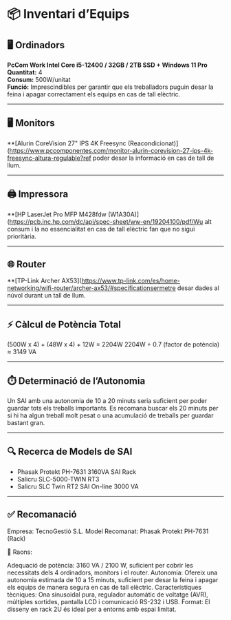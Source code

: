 # 📦 Inventari d’Equips

## 🖥️ Ordinadors

**PcCom Work Intel Core i5-12400 / 32GB / 2TB SSD + Windows 11 Pro**  
**Quantitat:** 4  
**Consum:** 500W/unitat  
**Funció:** Imprescindibles per garantir que els treballadors puguin desar la feina i apagar correctament els equips en cas de tall elèctric.

---

## 🖥️ Monitors

**[Alurin CoreVision 27" IPS 4K Freesync (Reacondicionat)](https://www.pccomponentes.com/monitor-alurin-corevision-27-ips-4k-freesync-altura-regulable?ref poder desar la informació en cas de tall de llum.

---

## 🖨️ Impressora

**[HP LaserJet Pro MFP M428fdw (W1A30A)](https://pcb.inc.hp.com/dc/api/spec-sheet/ww-en/19204100/pdf/Wu alt consum i la no essencialitat en cas de tall elèctric fan que no sigui prioritària.

---

## 🌐 Router

**[TP-Link Archer AX53](https://www.tp-link.com/es/home-networking/wifi-router/archer-ax53/#specificationsermetre desar dades al núvol durant un tall de llum.

---

## ⚡ Càlcul de Potència Total

(500W x 4) + (48W x 4) + 12W = 2204W
2204W ÷ 0.7 (factor de potència) ≈ 3149 VA

---

## ⏱️ Determinació de l’Autonomia

Un SAI amb una autonomia de 10 a 20 minuts seria suficient per poder guardar tots els treballs importants.
Es recomana buscar els 20 minuts per si hi ha algun treball molt pesat o una acumulació de treballs per guardar bastant gran.

---

## 🔍 Recerca de Models de SAI

- Phasak Protekt PH-7631 3160VA SAI Rack
- Salicru SLC-5000-TWIN RT3
- Salicru SLC Twin RT2 SAI On-line 3000 VA

---

## ✅ Recomanació

Empresa: TecnoGestió S.L.
Model Recomanat: Phasak Protekt PH-7631 (Rack)

🔧 Raons:

Adequació de potència: 3160 VA / 2100 W, suficient per cobrir les necessitats dels 4 ordinadors, monitors i el router.
Autonomia: Ofereix una autonomia estimada de 10 a 15 minuts, suficient per desar la feina i apagar els equips de manera segura en cas de tall elèctric.
Característiques tècniques: Ona sinusoidal pura, regulador automàtic de voltatge (AVR), múltiples sortides, pantalla LCD i comunicació RS-232 i USB.
Format: El disseny en rack 2U és ideal per a entorns amb espai limitat.
